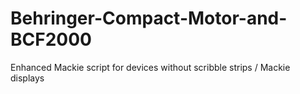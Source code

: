 # Behringer-Compact-Motor-and-BCF2000
Enhanced Mackie script for devices without scribble strips / Mackie displays
